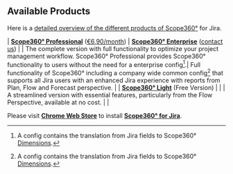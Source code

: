<!-- markdownlint-disable MD041 -->
## Available Products

Here is a [detailed overview of the different products of Scope360°](/products/overview.html) for Jira.

| [**Scope360° Professional**](../products/professional.html) ([€6,90/month](/getstarted)) | [**Scope360° Enterprise**](../products/enterprise.html) ([contact us](mailto:info@scope360.se)) |
| The complete version with full functionality to optimize your project management workflow. Scope360° Professional provides Scope360° functionality to users without the need for a enterprise config[^1].| Full functionality of Scope360° including a company wide common config[^1] that supports all Jira users with an enhanced Jira experience with reports from Plan, Flow and Forecast perspective. |
| [**Scope360° Light**](../products/light.html) (Free Version) | |
| A streamlined version with essential features, particularly from the Flow Perspective, available at no cost. | |

Please visit **[Chrome Web Store](https://chromewebstore.google.com/detail/scope360-for-jira/kbppfmkmcilakibigimbnohnbefifaao)** to install **[Scope360° for Jira](https://chromewebstore.google.com/detail/scope360-for-jira/kbppfmkmcilakibigimbnohnbefifaao)**. 


[^1]: A config contains the translation from Jira fields to Scope360° [Dimensions](/#Dimensions).
